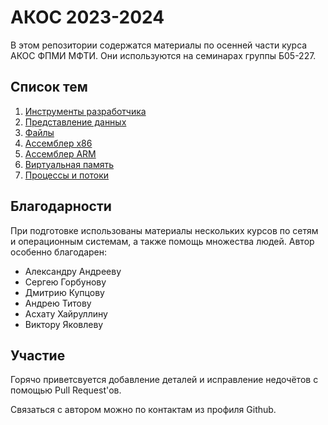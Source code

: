 # АКОС 2023-2024

В этом репозитории содержатся материалы по осенней части курса АКОС ФПМИ МФТИ. Они используются на семинарах группы Б05-227.

## Список тем

1. [Инструменты разработчика](sem01-intro)
2. [Представление данных](sem02-encoding)
3. [Файлы](sem03-files)
4. [Ассемблер x86](sem04-asm)
5. [Ассемблер ARM](sem05-arm)
6. [Виртуальная память](sem06-memory)
7. [Процессы и потоки](sem07-processes)

## Благодарности

При подготовке использованы материалы нескольких курсов по сетям и операционным системам, а также помощь множества людей. Автор особенно благодарен:

* Александру Андрееву
* Сергею Горбунову
* Дмитрию Купцову
* Андрею Титову
* Асхату Хайруллину
* Виктору Яковлеву

## Участие

Горячо приветсвуется добавление деталей и исправление недочётов с помощью Pull Request'ов. 

Связаться с автором можно по контактам из профиля Github.
